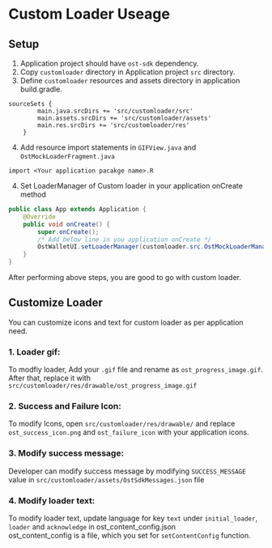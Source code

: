 # Custom Loader Useage

## Setup
1. Application project should have `ost-sdk` dependency.
2. Copy `customloader` directory in Application project `src` directory.
3. Define `customloader` resources and assets directory in application build.gradle.
```
sourceSets {
        main.java.srcDirs += 'src/customloader/src'
        main.assets.srcDirs += 'src/customloader/assets'
        main.res.srcDirs += 'src/customloader/res'
    }
```
4. Add resource import statements in `GIFView.java` and `OstMockLoaderFragment.java`
```
import <Your application pacakge name>.R
```

4. Set LoaderManager of Custom loader in your application onCreate method
```java
public class App extends Application {
    @Override
    public void onCreate() {
        super.onCreate();
        /* Add below line in you application onCreate */
        OstWalletUI.setLoaderManager(customloader.src.OstMockLoaderManager.getInstance());
    }
}
```

After performing above steps, you are good to go with custom loader.

## Customize Loader

You can customize icons and text for custom loader as per application need.

### 1. Loader gif:
To modfiy loader, Add your `.gif` file and rename as `ost_progress_image.gif`. After that, replace it with `src/customloader/res/drawable/ost_progress_image.gif`<br/>

### 2. Success and Failure Icon:
To modify Icons, open `src/customloader/res/drawable/` and replace `ost_success_icon.png` and `ost_failure_icon` with your application icons.

### 3. Modify success message:
Developer can modify success message by modifying `SUCCESS_MESSAGE` value in `src/customloader/assets/OstSdkMessages.json` file

### 4. Modify loader text:
To modify loader text, update language for key `text` under `initial_loader`, `loader` and `acknowledge` in ost_content_config.json <br/>
ost_content_config is a file, which you set for `setContentConfig` function.